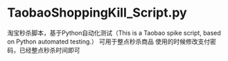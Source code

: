 # TaobaoShoppingKill_Script.py
淘宝秒杀脚本，基于Python自动化测试（This is a Taobao spike script, based on Python automated testing.）
可用于整点秒杀商品
使用的时候修改支付密码，已经整点秒杀时间即可
